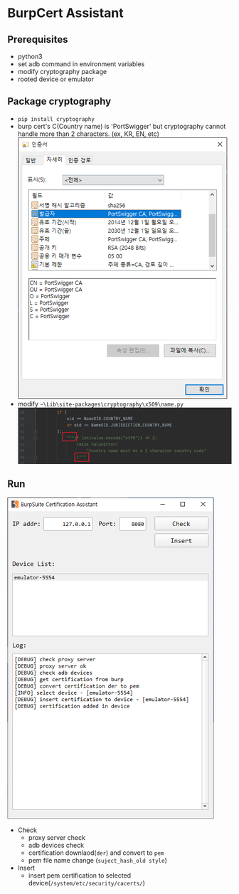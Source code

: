 BurpCert Assistant
=================

## Prerequisites
* python3
* set adb command in environment variables
* modify cryptography package
* rooted device or emulator

## Package cryptography
* `pip install cryptography`
* burp cert's C(Country name) is 'PortSwigger' but cryptography cannot handle more than 2 characters. (ex, KR, EN, etc)
  ![](./img/3.png)
* modify `~\Lib\site-packages\cryptography\x509\name.py`
  ![](./img/4.png)

## Run
![](./img/1.png)
* Check
  * proxy server check
  * adb devices check
  * certification downlaod(`der`) and convert to `pem`
  * pem file name change (`suject_hash_old style`)
* Insert
  * insert pem certification to selected device(`/system/etc/security/cacerts/`)